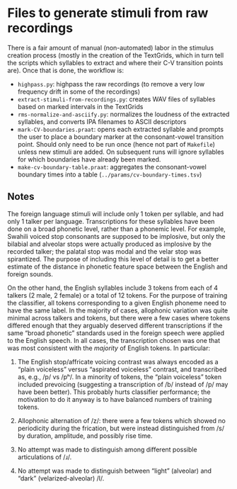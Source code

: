 # Files to generate stimuli from raw recordings 
There is a fair amount of manual (non-automated) labor in the stimulus creation process (mostly in the creation of the TextGrids, which in turn tell the scripts which syllables to extract and where their C-V transition points are).  Once that is done, the workflow is:

- `highpass.py`: highpass the raw recordings (to remove a very low frequency drift in some of the recordings)
- `extract-stimuli-from-recordings.py`: creates WAV files of syllables based on marked intervals in the TextGrids
- `rms-normalize-and-asciify.py`: normalizes the loudness of the extracted syllables, and converts IPA filenames to ASCII descriptors
- `mark-CV-boundaries.praat`: opens each extracted syllable and prompts the user to place a boundary marker at the consonant-vowel transition point.  Should only need to be run once (hence not part of `Makefile`) unless new stimuli are added.  On subsequent runs will ignore syllables for which boundaries have already been marked.
- `make-cv-boundary-table.praat`: aggregates the consonant-vowel boundary times into a table (`../params/cv-boundary-times.tsv`)

## Notes
The foreign language stimuli will include only 1 token per syllable, and had only 1 talker per language. Transcriptions for these syllables have been done on a broad phonetic level, rather than a phonemic level. For example, Swahili voiced stop consonants are supposed to be implosive, but only the bilabial and alveolar stops were actually produced as implosive by the recorded talker; the palatal stop was modal and the velar stop was spirantized. The purpose of including this level of detail is to get a better estimate of the distance in phonetic feature space between the English and foreign sounds.

On the other hand, the English syllables include 3 tokens from each of 4 talkers (2 male, 2 female) or a total of 12 tokens.  For the purpose of training the classifier, all tokens corresponding to a given English phoneme need to have the same label. In the majority of cases, allophonic variation was quite minimal across talkers and tokens, but there were a few cases where tokens differed enough that they arguably deserved different transcriptions if the same “broad phonetic” standards used in the foreign speech were applied to the English speech. In all cases, the transcription chosen was one that was most consistent with the *majority* of English tokens. In particular:

1. The English stop/affricate voicing contrast was always encoded as a “plain voiceless” versus “aspirated voiceless” contrast, and transcribed as, e.g., /p/ vs /pʰ/.  In a minority of tokens, the “plain voiceless” token included prevoicing (suggesting a transcription of /b/ instead of /p/ may have been better). This probably hurts classifier performance; the motivation to do it anyway is to have balanced numbers of training tokens.

2. Allophonic alternation of /z/: there were a few tokens which showed no periodicity during the frication, but were instead distinguished from /s/ by duration, amplitude, and possibly rise time.

3. No attempt was made to distinguish among different possible articulations of /ɹ/.

4. No attempt was made to distinguish between “light” (alveolar) and “dark” (velarized-alveolar) /l/.
